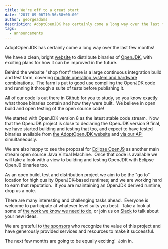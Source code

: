 ```yaml
---
title: We're off to a great start
date: "2017-09-06T10:56:58+00:00"
author: georgeadams
description: AdoptOpenJDK has certainly come a long way over the last few months!
tags:
  - announcements
---
```

AdoptOpenJDK has certainly come a long way over the last few months!

We have a clean, bright [website](http://www.adoptopenjdk.net) to distribute binaries of [OpenJDK](http://openjdk.java.net/), with exciting plans for how it can be improved in the future.

Behind the website "shop front" there is a large continuous integration build and test farm, covering [multiple operating system and hardware combinations](https://github.com/AdoptOpenJDK/openjdk-infrastructure/blob/master/docs/adoptopenjdk.pdf).  The farm is put to good use compiling the OpenJDK code and running it through a suite of tests before publishing it.

All of our code is out there in [Github](https://github.com/AdoptOpenJDK) for you to study, so you know exactly what those binaries contain and how they were built.  We believe in open build and open testing of the open source code!

We started with OpenJDK version 8 as the latest stable code stream.  Now that the OpenJDK project is close to declaring the OpenJDK version 9 final, we have started building and testing that too, and expect to have tested binaries available from [the AdoptOpenJDK website](https://adoptopenjdk.net/?variant=openjdk9) and [via our API](https://api.adoptopenjdk.net/README) simultaneously.

We are also happy to see the proposal for [Eclipse OpenJ9](http://projects.eclipse.org/proposals/eclipse-openj9) as another main stream open source Java Virtual Machine.  Once that code is available we will take a look with a view to building and testing OpenJDK with Eclipse OpenJ9 binaries too.

As an open build, test and distribution project we aim to be the "go to" location for high quality OpenJDK-based runtimes; and we are working hard to earn that reputation.  If you are maintaining an OpenJDK derived runtime, drop us a note.

There are many interesting and challenging tasks ahead.  Everyone is welcome to participate at whatever level suits you best.  Take a look at some of [the work we know we need to do](https://github.com/AdoptOpenJDK/openjdk-build/issues), or join us on [Slack](https://adoptopenjdk.slackarchive.io/) to talk about your new ideas.

We are grateful to [the sponsors](https://adoptopenjdk.net/sponsors.html) who recognize the value of this project and have generously provided services and resources to make it successful.

The next few months are going to be equally exciting!  Join in.
